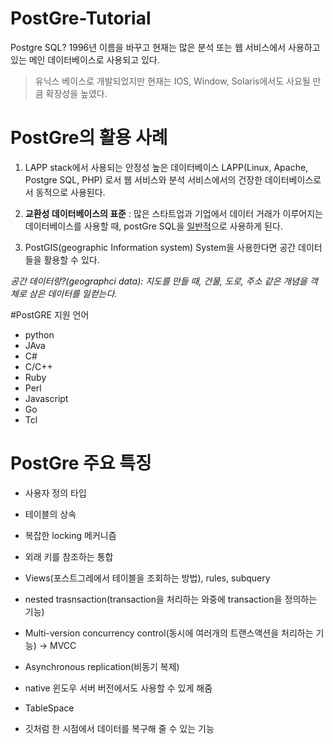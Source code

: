 # PostGre-Tutorial

Postgre SQL? 1996년 이름을 바꾸고 현재는 많은 분석 또는 웹 서비스에서 사용하고 있는 메인 데이터베이스로 사용되고 있다.

> 유닉스 베이스로 개발되었지만 현재는 IOS, Window, Solaris에서도 사요될 만큼 확장성을 높였다.

# PostGre의 활용 사례
1. LAPP stack에서 사용되는 안정성 높은 데이터베이스
LAPP(Linux, Apache, Postgre SQL, PHP) 로서 웹 서비스와 분석 서비스에서의 건장한 데이터베이스로서 동적으로 사용된다. 

2. <b>교환성 데이터베이스의 표준</b> :  많은 스타트업과 기업에서 데이터 거래가 이루어지는 데이터베이스를 사용할 때, postGre SQL을 <u>일반적</u>으로 사용하게 된다.

3. PostGIS(geographic Information system) System을 사용한다면 공간 데이터들을 활용할 수 있다.

<i>공간 데이터랑?(geographci data): 지도를 만들 때, 건물, 도로, 주소 같은 개념을 객체로 삼은 데이터를 일컫는다.</i>


#PostGRE 지원 언어
* python
* JAva
* C#
* C/C++
* Ruby
* Perl
* Javascript
* Go
* Tcl

# PostGre 주요 특징

* 사용자 정의 타입
* 테이블의 상속
* 복잡한 locking 메커니즘
* 외래 키를 참조하는 통합
* Views(포스트그레에서 테이블을 조회하는 방법), rules, subquery
* nested trasnsaction(transaction을 처리하는 와중에 transaction을 정의하는 기능)
* Multi-version concurrency control(동시에 여러개의 트랜스액션을 처리하는 기능) &rightarrow; MVCC
* Asynchronous replication(비동기 복제)

* native 윈도우 서버 버전에서도 사용할 수 있게 해줌
* TableSpace
* 깃처럼 한 시점에서 데이터를 복구해 줄 수 있는 기능

# 